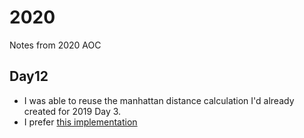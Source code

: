 # 2020

Notes from 2020 AOC

## Day12

* I was able to reuse the manhattan distance calculation I'd already created for 2019 Day 3.
* I prefer [this implementation](https://github.com/AnthonyNixon/AdventOfCode/blob/main/2020/day12/main.go)